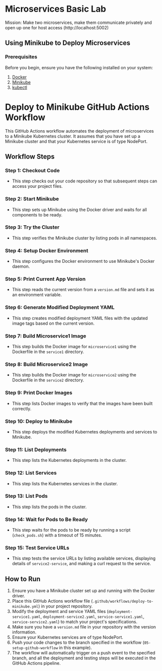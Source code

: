 # Microservices Basic Lab

Mission: Make two microservices, make them communicate privately and open up one for host access (http://localhost:5002)

## Using Minikube to Deploy Microservices

### Prerequisites

Before you begin, ensure you have the following installed on your system:

1. [Docker](https://docs.docker.com/get-docker/)
2. [Minikube](https://minikube.sigs.k8s.io/docs/start/)
3. [kubectl](https://kubernetes.io/docs/tasks/tools/install-kubectl/)

# Deploy to Minikube GitHub Actions Workflow

This GitHub Actions workflow automates the deployment of microservices to a Minikube Kubernetes cluster. It assumes that you have set up a Minikube cluster and that your Kubernetes service is of type NodePort.

## Workflow Steps

### Step 1: Checkout Code
- This step checks out your code repository so that subsequent steps can access your project files.

### Step 2: Start Minikube
- This step sets up Minikube using the Docker driver and waits for all components to be ready.

### Step 3: Try the Cluster
- This step verifies the Minikube cluster by listing pods in all namespaces.

### Step 4: Setup Docker Environment
- This step configures the Docker environment to use Minikube's Docker daemon.

### Step 5: Print Current App Version
- This step reads the current version from a `version.md` file and sets it as an environment variable.

### Step 6: Generate Modified Deployment YAML
- This step creates modified deployment YAML files with the updated image tags based on the current version.

### Step 7: Build Microservice1 Image
- This step builds the Docker image for `microservice1` using the Dockerfile in the `service1` directory.

### Step 8: Build Microservice2 Image
- This step builds the Docker image for `microservice2` using the Dockerfile in the `service2` directory.

### Step 9: Print Docker Images
- This step lists Docker images to verify that the images have been built correctly.

### Step 10: Deploy to Minikube
- This step deploys the modified Kubernetes deployments and services to Minikube.

### Step 11: List Deployments
- This step lists the Kubernetes deployments in the cluster.

### Step 12: List Services
- This step lists the Kubernetes services in the cluster.

### Step 13: List Pods
- This step lists the pods in the cluster.

### Step 14: Wait for Pods to Be Ready
- This step waits for the pods to be ready by running a script (`check_pods.sh`) with a timeout of 15 minutes.

### Step 15: Test Service URLs
- This step tests the service URLs by listing available services, displaying details of `service2-service`, and making a curl request to the service.

## How to Run

1. Ensure you have a Minikube cluster set up and running with the Docker driver.
2. Place this GitHub Actions workflow file (`.github/workflows/deploy-to-minikube.yml`) in your project repository.
3. Modify the deployment and service YAML files (`deployment-service1.yaml`, `deployment-service2.yaml`, `service-service1.yaml`, `service-service2.yaml`) to match your project's specifications.
4. Make sure you have a `version.md` file in your repository with the version information.
5. Ensure your Kubernetes services are of type NodePort.
6. Push your code changes to the branch specified in the workflow (`05-setup-github-workflow` in this example).
7. The workflow will automatically trigger on a push event to the specified branch, and all the deployment and testing steps will be executed in the GitHub Actions pipeline.
